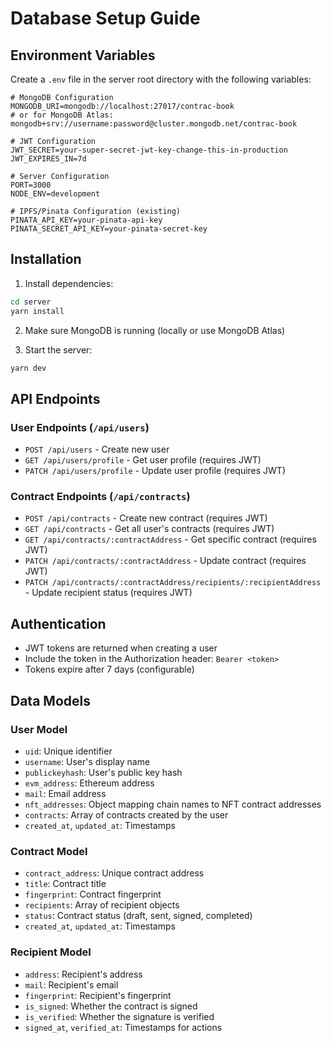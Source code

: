 # Database Setup Guide

## Environment Variables

Create a `.env` file in the server root directory with the following variables:

```env
# MongoDB Configuration
MONGODB_URI=mongodb://localhost:27017/contrac-book
# or for MongoDB Atlas: mongodb+srv://username:password@cluster.mongodb.net/contrac-book

# JWT Configuration
JWT_SECRET=your-super-secret-jwt-key-change-this-in-production
JWT_EXPIRES_IN=7d

# Server Configuration
PORT=3000
NODE_ENV=development

# IPFS/Pinata Configuration (existing)
PINATA_API_KEY=your-pinata-api-key
PINATA_SECRET_API_KEY=your-pinata-secret-key
```

## Installation

1. Install dependencies:
```bash
cd server
yarn install
```

2. Make sure MongoDB is running (locally or use MongoDB Atlas)

3. Start the server:
```bash
yarn dev
```

## API Endpoints

### User Endpoints (`/api/users`)

- `POST /api/users` - Create new user
- `GET /api/users/profile` - Get user profile (requires JWT)
- `PATCH /api/users/profile` - Update user profile (requires JWT)

### Contract Endpoints (`/api/contracts`)

- `POST /api/contracts` - Create new contract (requires JWT)
- `GET /api/contracts` - Get all user's contracts (requires JWT)
- `GET /api/contracts/:contractAddress` - Get specific contract (requires JWT)
- `PATCH /api/contracts/:contractAddress` - Update contract (requires JWT)
- `PATCH /api/contracts/:contractAddress/recipients/:recipientAddress` - Update recipient status (requires JWT)

## Authentication

- JWT tokens are returned when creating a user
- Include the token in the Authorization header: `Bearer <token>`
- Tokens expire after 7 days (configurable)

## Data Models

### User Model
- `uid`: Unique identifier
- `username`: User's display name
- `publickeyhash`: User's public key hash
- `evm_address`: Ethereum address
- `mail`: Email address
- `nft_addresses`: Object mapping chain names to NFT contract addresses
- `contracts`: Array of contracts created by the user
- `created_at`, `updated_at`: Timestamps

### Contract Model
- `contract_address`: Unique contract address
- `title`: Contract title
- `fingerprint`: Contract fingerprint
- `recipients`: Array of recipient objects
- `status`: Contract status (draft, sent, signed, completed)
- `created_at`, `updated_at`: Timestamps

### Recipient Model
- `address`: Recipient's address
- `mail`: Recipient's email
- `fingerprint`: Recipient's fingerprint
- `is_signed`: Whether the contract is signed
- `is_verified`: Whether the signature is verified
- `signed_at`, `verified_at`: Timestamps for actions
